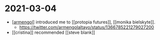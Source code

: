 # 2021-03-04

- [[armengol]] introduced me to [[protopia futures]], [[monika bielskyte]].
  - https://twitter.com/armengolaltayo/status/1366785221279027200
- [[cristina]] recommended [[steve blank]]

[//begin]: # "Autogenerated link references for markdown compatibility"
[armengol]: ../armengol "Armengol"
[//end]: # "Autogenerated link references"
